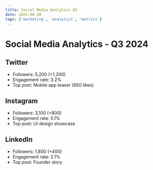 ```yaml
---
title: Social Media Analytics Q3
date: 2025-08-30
tags: ['marketing', 'analytics', 'metrics']
---
```


# Social Media Analytics - Q3 2024

## Twitter
- Followers: 5,200 (+1,200)
- Engagement rate: 3.2%
- Top post: Mobile app teaser (850 likes)

## Instagram
- Followers: 3,100 (+800)
- Engagement rate: 5.1%
- Top post: UI design showcase

## LinkedIn
- Followers: 1,800 (+400)
- Engagement rate: 2.1%
- Top post: Founder story